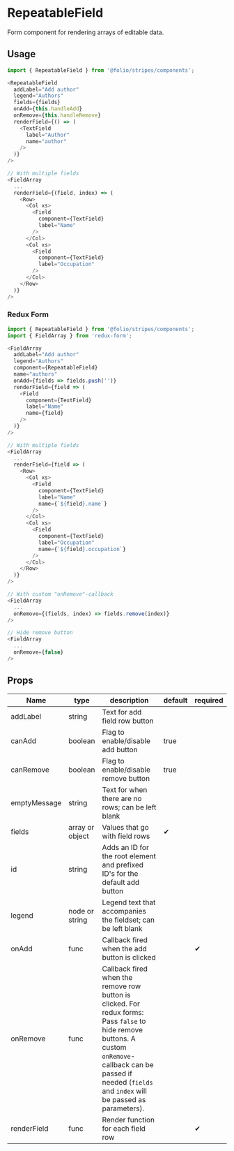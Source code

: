 # RepeatableField
Form component for rendering arrays of editable data.

## Usage
```js
import { RepeatableField } from '@folio/stripes/components';

<RepeatableField
  addLabel="Add author"
  legend="Authors"
  fields={fields}
  onAdd={this.handleAdd}
  onRemove={this.handleRemove}
  renderField={() => (
    <TextField
      label="Author"
      name="author"
    />
  )}
/>

// With multiple fields
<FieldArray
  ...
  renderField={(field, index) => (
    <Row>
      <Col xs>
        <Field
          component={TextField}
          label="Name"
        />
      </Col>
      <Col xs>
        <Field
          component={TextField}
          label="Occupation"
        />
      </Col>
    </Row>
  )}
/>
```

### Redux Form
```js
import { RepeatableField } from '@folio/stripes/components';
import { FieldArray } from 'redux-form';

<FieldArray
  addLabel="Add author"
  legend="Authors"
  component={RepeatableField}
  name="authors"
  onAdd={fields => fields.push('')}
  renderField={field => (
    <Field
      component={TextField}
      label="Name"
      name={field}
    />
  )}
/>

// With multiple fields
<FieldArray
  ...
  renderField={field => (
    <Row>
      <Col xs>
        <Field
          component={TextField}
          label="Name"
          name={`${field}.name`}
        />
      </Col>
      <Col xs>
        <Field
          component={TextField}
          label="Occupation"
          name={`${field}.occupation`}
        />
      </Col>
    </Row>
  )}
/>

// With custom "onRemove"-callback
<FieldArray
  ...
  onRemove={(fields, index) => fields.remove(index)}
/>

// Hide remove button
<FieldArray
  ...
  onRemove={false}
/>
```

## Props
Name | type | description | default | required
--- | --- | --- | --- | ---
addLabel | string | Text for add field row button |
canAdd | boolean | Flag to enable/disable add button | true
canRemove | boolean | Flag to enable/disable remove button | true
emptyMessage | string | Text for when there are no rows; can be left blank |
fields | array or object | Values that go with field rows | &#10004;
id | string | Adds an ID for the root element and prefixed ID's for the default add button |
legend | node or string | Legend text that accompanies the fieldset; can be left blank |
onAdd | func | Callback fired when the add button is clicked |  | &#10004;
onRemove | func | Callback fired when the remove row button is clicked. For redux forms: Pass `false` to hide remove buttons. A custom `onRemove`-callback can be passed if needed (`fields` and `index` will be passed as parameters). |  |
renderField | func | Render function for each field row |  | &#10004;
